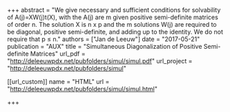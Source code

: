 +++
abstract = "We give necessary and sufficient conditions for solvability of A(j)=XW(j)t(X), with the A(j) are m given positive semi-definite matrices of order n. The solution X is n x p and the m solutions W(j) are required to be diagonal, positive semi-definite, and adding up to the identity. We do not require that p ≤ n."
authors = ["Jan de Leeuw"]
date = "2017-05-21"
publication = "AUX"
title = "Simultaneous Diagonalization of Positive Semi-definite Matrices"
url_pdf = "http://deleeuwpdx.net/pubfolders/simul/simul.pdf"
url_project = "http://deleeuwpdx.net/pubfolders/simul"


[[url_custom]]
name = "HTML"
url = "http://deleeuwpdx.net/pubfolders/simul/simul.html"

+++

